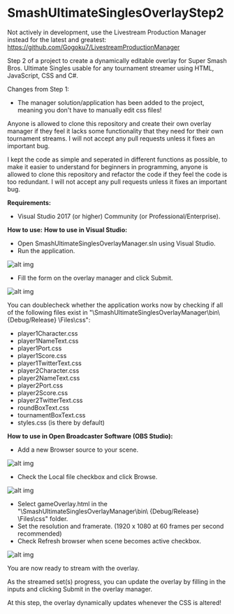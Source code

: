 # SmashUltimateSinglesOverlayStep2
Not actively in development, use the Livestream Production Manager instead for the latest and greatest: https://github.com/Gogoku7/LivestreamProductionManager

Step 2 of a project to create a dynamically editable overlay for Super Smash Bros. Ultimate Singles usable for any tournament streamer using HTML, JavaScript, CSS and C#.

Changes from Step 1:
- The manager solution/application has been added to the project, meaning you don't have to manually edit css files!

Anyone is allowed to clone this repository and create their own overlay manager if they feel it lacks some functionality that they need for their own tournament streams. I will not accept any pull requests unless it fixes an important bug.

I kept the code as simple and seperated in different functions as possible, to make it easier to understand for beginners in programming, anyone is allowed to clone this repository and refactor the code if they feel the code is too redundant. I will not accept any pull requests unless it fixes an important bug.

**Requirements:**
- Visual Studio 2017 (or higher) Community (or Professional/Enterprise).

**How to use:**
**How to use in Visual Studio:**
- Open SmashUltimateSinglesOverlayManager.sln using Visual Studio.
- Run the application.

![alt img](https://imgur.com/OG3a8kH.png)

- Fill the form on the overlay manager and click Submit.

![alt img](https://imgur.com/0Ub7TZw.png)

You can doublecheck whether the application works now by checking if all of the following files exist in "\SmashUltimateSinglesOverlayManager\bin\ {Debug/Release} \Files\css":
- player1Character.css
- player1NameText.css
- player1Port.css
- player1Score.css
- player1TwitterText.css
- player2Character.css
- player2NameText.css
- player2Port.css
- player2Score.css
- player2TwitterText.css
- roundBoxText.css
- tournamentBoxText.css
- styles.css (is there by default)

**How to use in Open Broadcaster Software (OBS Studio):**
- Add a new Browser source to your scene.

![alt img](https://imgur.com/65MArAF.png)

- Check the Local file checkbox and click Browse.

![alt img](https://imgur.com/ZZuESxf.png)
- Select gameOverlay.html in the "\SmashUltimateSinglesOverlayManager\bin\ {Debug/Release} \Files\css" folder. 
- Set the resolution and framerate. (1920 x 1080 at 60 frames per second recommended)
- Check Refresh browser when scene becomes active checkbox.

![alt img](https://imgur.com/xMXLIkd.png)

You are now ready to stream with the overlay.

As the streamed set(s) progress, you can update the overlay by filling in the inputs and clicking Submit in the overlay manager.

At this step, the overlay dynamically updates whenever the CSS is altered!
